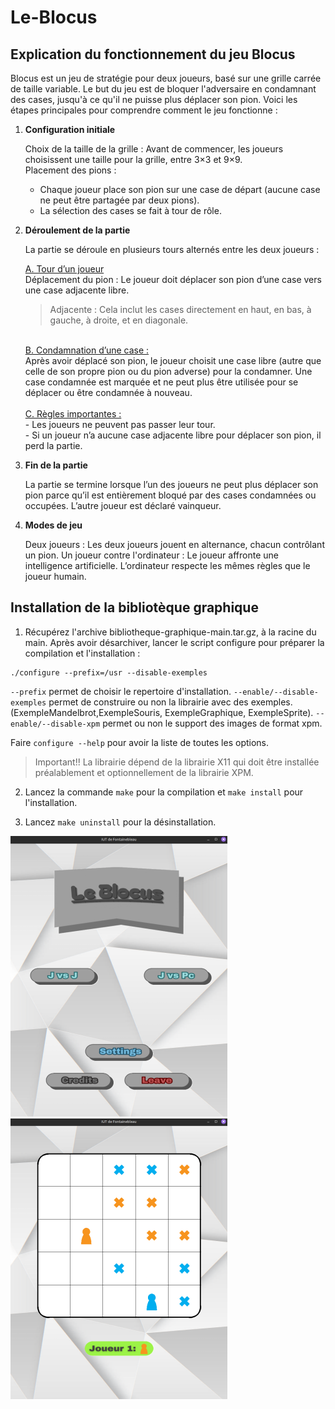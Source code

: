 # Le-Blocus

## Explication du fonctionnement du jeu Blocus

Blocus est un jeu de stratégie pour deux joueurs, basé sur une grille carrée de taille variable.
Le but du jeu est de bloquer l'adversaire en condamnant des cases, jusqu'à ce qu'il ne puisse
plus déplacer son pion. Voici les étapes principales pour comprendre comment le jeu
fonctionne :

1. **Configuration initiale**

    Choix de la taille de la grille : Avant de commencer, les joueurs choisissent une taille pour la grille, entre 3×3 et 9×9. <br>
    Placement des pions : <br>
    - Chaque joueur place son pion sur une case de départ (aucune case ne peut être partagée par deux pions).<br>
    - La sélection des cases se fait à tour de rôle.<br>

2. **Déroulement de la partie**

    La partie se déroule en plusieurs tours alternés entre les deux joueurs :

    <ins>A. Tour d’un joueur </ins><br>
    Déplacement du pion : Le joueur doit déplacer son pion d’une case vers une case
    adjacente libre. <br>
    > Adjacente : Cela inclut les cases directement en haut, en bas, à gauche, à droite, et en
    diagonale. <br>
    <br>
    <ins>B. Condamnation d’une case :</ins><br>
    Après avoir déplacé son pion, le joueur choisit une case libre (autre que celle de son
    propre pion ou du pion adverse) pour la condamner. Une case condamnée est marquée
    et ne peut plus être utilisée pour se déplacer ou être condamnée à nouveau. <br>
    <br>
    <ins>C. Règles importantes :</ins><br>
    - Les joueurs ne peuvent pas passer leur tour. <br>
    - Si un joueur n’a aucune case adjacente libre pour déplacer son pion, il perd la partie.<br>

3. **Fin de la partie** <br>

    La partie se termine lorsque l’un des joueurs ne peut plus déplacer son pion parce qu’il est
    entièrement bloqué par des cases condamnées ou occupées. L’autre joueur est déclaré
    vainqueur. <br>

4. **Modes de jeu** <br>

    Deux joueurs : Les deux joueurs jouent en alternance, chacun contrôlant un pion.
    Un joueur contre l'ordinateur : Le joueur affronte une intelligence artificielle.
    L’ordinateur respecte les mêmes règles que le joueur humain.

## Installation de la bibliotèque graphique 

1. Récupérez l'archive bibliotheque-graphique-main.tar.gz, à la racine du main. Après avoir désarchiver, lancer le script configure pour préparer la compilation et l'installation : <br>

```
./configure --prefix=/usr --disable-exemples
```

`--prefix` permet de choisir le repertoire d'installation. `--enable/--disable-exemples` permet de construire ou non la librairie avec des exemples. (ExempleMandelbrot,ExempleSouris, ExempleGraphique, ExempleSprite). `--enable/--disable-xpm` permet ou non le support des images de format xpm. <br>

Faire `configure --help` pour avoir la liste de toutes les options. <br>

> Important!! La librairie dépend de la librairie X11 qui doit être installée préalablement et optionnellement de la librairie XPM. 

2. Lancez la commande `make` pour la compilation et `make install` pour l'installation.<br>

3. Lancez `make uninstall` pour la désinstallation.


![Ecran d'accueil du jeu](/images/Menublocus.png)            ![Ecran d'accueil du jeu](/images/jeublocus.png) 